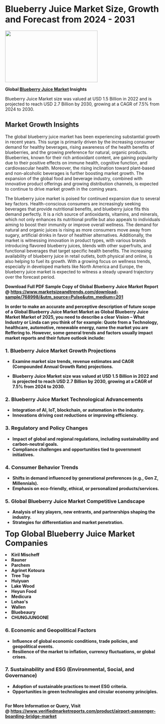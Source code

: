 <H1>Blueberry Juice Market Size, Growth and Forecast from 2024 - 2031</H1><img class="aligncenter size-medium wp-image-584254" src="https://thirdeyenews.in/wp-content/uploads/2024/09/Global-Market-Research-300x168.jpeg" alt="" width="300" height="168" /><p><strong>Global&nbsp;<a href="https://www.marketsizeandtrends.com/download-sample/768998/&amp;utm_source=Pulse&amp;utm_medium=201">Blueberry Juice Market</a> Insights</strong></p><p>Blueberry Juice Market size was valued at USD 1.5 Billion in 2022 and is projected to reach USD 2.7 Billion by 2030, growing at a CAGR of 7.5% from 2024 to 2030.</p><p><h2>Market Growth Insights</h2> <p>The global blueberry juice market has been experiencing substantial growth in recent years. This surge is primarily driven by the increasing consumer demand for healthy beverages, rising awareness of the health benefits of blueberries, and the growing preference for natural, organic products. Blueberries, known for their rich antioxidant content, are gaining popularity due to their positive effects on immune health, cognitive function, and cardiovascular health. Moreover, the rising inclination toward plant-based and non-alcoholic beverages is further boosting market growth. The expansion of the global food and beverage industry, combined with innovative product offerings and growing distribution channels, is expected to continue to drive market growth in the coming years.</p> <p><strong></strong></p> <p>The blueberry juice market is poised for continued expansion due to several key factors. Health-conscious consumers are increasingly seeking beverages that provide nutritional benefits, and blueberry juice fits this demand perfectly. It is a rich source of antioxidants, vitamins, and minerals, which not only enhances its nutritional profile but also appeals to individuals aiming to boost their immunity or improve overall wellness. The demand for natural and organic juices is rising as more consumers move away from sugary, artificial drinks in favor of healthier alternatives. Additionally, the market is witnessing innovation in product types, with various brands introducing flavored blueberry juices, blends with other superfruits, and functional beverages that target specific health benefits. The increasing availability of blueberry juice in retail outlets, both physical and online, is also helping to fuel its growth. With a growing focus on wellness trends, especially in developed markets like North America and Europe, the blueberry juice market is expected to witness a steady upward trajectory over the forecast period.</p> <p><strong></p><p><span class=""><strong>Download Full PDF Sample Copy of Global Blueberry Juice Market Report</strong> @ <a href="https://www.marketsizeandtrends.com/download-sample/768998/&amp;utm_source=Pulse&amp;utm_medium=201" target="_blank">https://www.marketsizeandtrends.com/download-sample/768998/&amp;utm_source=Pulse&amp;utm_medium=201</a></span></p><p>In order to make an accurate and perceptive description of future scope of a Global&nbsp;Blueberry Juice Market Market as Global&nbsp;Blueberry Juice Market Market of 2025, you need to describe a clear Vision &ndash; What Industry or Linda can you think of for example: Quote from a Technology, healthcare, automotive, renewable energy, name the market you are Reffering to. However, some general trends and factors usually impact market reports and their future outlook include:</p><h3>1.&nbsp;<strong>Blueberry Juice Market Growth Projections</strong></h3><ul><li>Examine market size trends, revenue estimates and CAGR (Compounded Annual Growth Rate) projections.</li><li><p>Blueberry Juice Market size was valued at USD 1.5 Billion in 2022 and is projected to reach USD 2.7 Billion by 2030, growing at a CAGR of 7.5% from 2024 to 2030.</p></li></ul><h3>2.&nbsp;<strong>Blueberry Juice Market Technological Advancements</strong></h3><ul><li>Integration of AI, IoT, blockchain, or automation in the industry.</li><li>Innovations driving cost reductions or improving efficiency.</li></ul><h3>3.&nbsp;<strong>Regulatory and Policy Changes</strong></h3><ul><li>Impact of global and regional regulations, including sustainability and carbon-neutral goals.</li><li>Compliance challenges and opportunities tied to government initiatives.</li></ul><h3>4.&nbsp;<strong>Consumer Behavior Trends</strong></h3><ul><li>Shifts in demand influenced by generational preferences (e.g., Gen Z, Millennials).</li><li>Emphasis on eco-friendly, ethical, or personalized products/services.</li></ul><h3>5.&nbsp;<strong>Global Blueberry Juice Market Competitive Landscape</strong></h3><ul><li>Analysis of key players, new entrants, and partnerships shaping the industry.</li><li>Strategies for differentiation and market penetration.</li></ul><p data-pm-slice="1 1 []"><span style="color: inherit; font-family: inherit; font-size: 25px;">Top Global Blueberry Juice Market Companies</span></p><div class="" data-test-id=""><p><li>Kiril Mischeff</li><li> Rauner</li><li> Parchem</li><li> Agrinet Kotoura</li><li> Tree Top</li><li> Huiyuan</li><li> Lake Wood</li><li> Heyun Food</li><li> Medicura</li><li> Lohao's</li><li> Wallen</li><li> Bluebeaury</li><li> CHUNGJUNGONE</li></p></div><h3>6.&nbsp;<strong>Economic and Geopolitical Factors</strong></h3><ul><li>Influence of global economic conditions, trade policies, and geopolitical events.</li><li>Resilience of the market to inflation, currency fluctuations, or global crises.</li></ul><h3>7.&nbsp;<strong>Sustainability and ESG (Environmental, Social, and Governance)</strong></h3><ul><li>Adoption of sustainable practices to meet ESG criteria.</li><li>Opportunities in green technologies and circular economy principles.</li></ul><h2><strong style="font-size: 14px;">For More Information or Query, Visit @&nbsp;</strong><a style="background-color: #ffffff; font-size: 14px;" href="https://www.marketsizeandtrends.com/report/blueberry-juice-market/" target="_blank">https://www.verifiedmarketreports.com/product/airport-passenger-boarding-bridge-market</a></h2>
